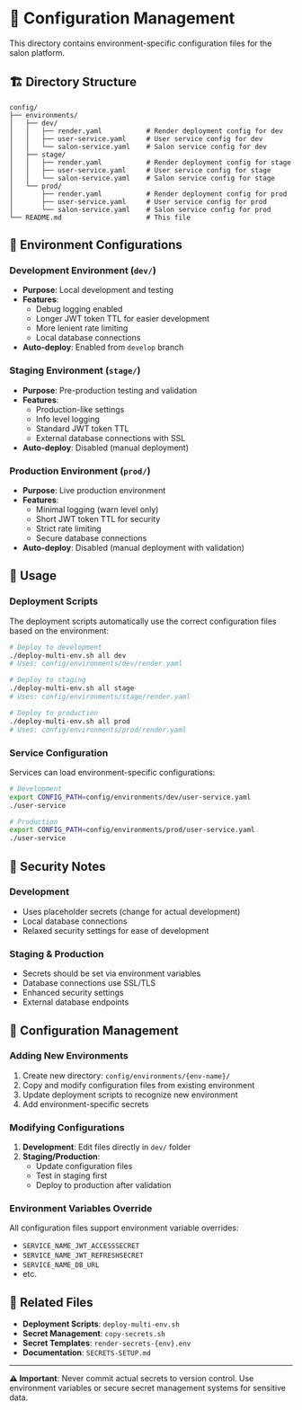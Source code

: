 # 📁 Configuration Management

This directory contains environment-specific configuration files for the salon platform.

## 🏗️ Directory Structure

```
config/
├── environments/
│   ├── dev/
│   │   ├── render.yaml           # Render deployment config for dev
│   │   ├── user-service.yaml     # User service config for dev
│   │   └── salon-service.yaml    # Salon service config for dev
│   ├── stage/
│   │   ├── render.yaml           # Render deployment config for stage
│   │   ├── user-service.yaml     # User service config for stage
│   │   └── salon-service.yaml    # Salon service config for stage
│   └── prod/
│       ├── render.yaml           # Render deployment config for prod
│       ├── user-service.yaml     # User service config for prod
│       └── salon-service.yaml    # Salon service config for prod
└── README.md                     # This file
```

## 🔧 Environment Configurations

### Development Environment (`dev/`)
- **Purpose**: Local development and testing
- **Features**: 
  - Debug logging enabled
  - Longer JWT token TTL for easier development
  - More lenient rate limiting
  - Local database connections
- **Auto-deploy**: Enabled from `develop` branch

### Staging Environment (`stage/`)
- **Purpose**: Pre-production testing and validation
- **Features**:
  - Production-like settings
  - Info level logging
  - Standard JWT token TTL
  - External database connections with SSL
- **Auto-deploy**: Disabled (manual deployment)

### Production Environment (`prod/`)
- **Purpose**: Live production environment
- **Features**:
  - Minimal logging (warn level only)
  - Short JWT token TTL for security
  - Strict rate limiting
  - Secure database connections
- **Auto-deploy**: Disabled (manual deployment with validation)

## 🚀 Usage

### Deployment Scripts
The deployment scripts automatically use the correct configuration files based on the environment:

```bash
# Deploy to development
./deploy-multi-env.sh all dev
# Uses: config/environments/dev/render.yaml

# Deploy to staging  
./deploy-multi-env.sh all stage
# Uses: config/environments/stage/render.yaml

# Deploy to production
./deploy-multi-env.sh all prod
# Uses: config/environments/prod/render.yaml
```

### Service Configuration
Services can load environment-specific configurations:

```bash
# Development
export CONFIG_PATH=config/environments/dev/user-service.yaml
./user-service

# Production
export CONFIG_PATH=config/environments/prod/user-service.yaml
./user-service
```

## 🔐 Security Notes

### Development
- Uses placeholder secrets (change for actual development)
- Local database connections
- Relaxed security settings for ease of development

### Staging & Production
- Secrets should be set via environment variables
- Database connections use SSL/TLS
- Enhanced security settings
- External database endpoints

## 📝 Configuration Management

### Adding New Environments
1. Create new directory: `config/environments/{env-name}/`
2. Copy and modify configuration files from existing environment
3. Update deployment scripts to recognize new environment
4. Add environment-specific secrets

### Modifying Configurations
1. **Development**: Edit files directly in `dev/` folder
2. **Staging/Production**: 
   - Update configuration files
   - Test in staging first
   - Deploy to production after validation

### Environment Variables Override
All configuration files support environment variable overrides:
- `SERVICE_NAME_JWT_ACCESSSECRET`
- `SERVICE_NAME_JWT_REFRESHSECRET`
- `SERVICE_NAME_DB_URL`
- etc.

## 🔗 Related Files

- **Deployment Scripts**: `deploy-multi-env.sh`
- **Secret Management**: `copy-secrets.sh`
- **Secret Templates**: `render-secrets-{env}.env`
- **Documentation**: `SECRETS-SETUP.md`

---

**⚠️ Important**: Never commit actual secrets to version control. Use environment variables or secure secret management systems for sensitive data.
